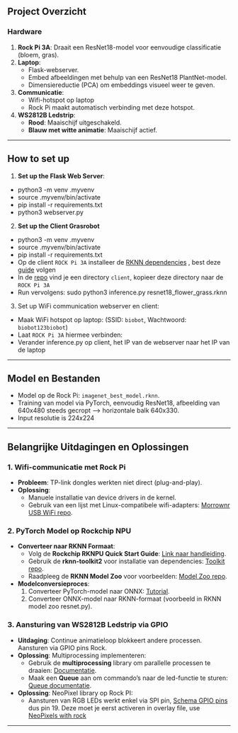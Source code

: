 ## Project Overzicht

### Hardware
1. **Rock Pi 3A**: Draait een ResNet18-model voor eenvoudige classificatie (bloem, gras).
2. **Laptop**: 
   - Flask-webserver.
   - Embed afbeeldingen met behulp van een ResNet18 PlantNet-model.
   - Dimensiereductie (PCA) om embeddings visueel weer te geven.
3. **Communicatie**:
   - Wifi-hotspot op laptop
   - Rock Pi maakt automatisch verbinding met deze hotspot.
4. **WS2812B Ledstrip**:
   - **Rood**: Maaischijf uitgeschakeld.
   - **Blauw met witte animatie**: Maaischijf actief.

---
## How to set up
1. **Set up the Flask Web Server**: 
  - python3 -m venv .myvenv
  - source .myvenv/bin/activate
  - pip install -r requirements.txt
  - python3 webserver.py
2. **Set up the Client Grasrobot**
  -  python3 -m venv .myvenv
  - source .myvenv/bin/activate
  - pip install -r requirements.txt
  - Op de client `ROCK Pi 3A` installeer de [RKNN dependencies](https://github.com/airockchip/rknn-toolkit2) , best deze [guide](https://github.com/airockchip/rknn-toolkit2/blob/master/doc/01_Rockchip_RKNPU_Quick_Start_RKNN_SDK_V2.3.0_EN.pdf) volgen 
  - In de [repo](https://github.com/aarontenzing/Biobot-server) vind je een directory `client`, kopieer deze directory naar de `ROCK Pi 3A`
  - Run vervolgens: sudo python3 inference.py resnet18_flower_grass.rknn
  3. Set up WiFi communication webserver en client: 
   - Maak WiFi hotspot op laptop:  (SSID: `biobot`, Wachtwoord: `biobot123biobot`)
   - Laat `ROCK Pi 3A` hiermee verbinden:
   - Verander inference.py op client, het IP van de webserver naar het IP van de laptop
 
---
## Model en Bestanden
- Model op de Rock Pi: `imagenet_best_model.rknn`.
- Training van model via PyTorch, eenvoudig ResNet18, afbeelding van 640x480 steeds gecropt --> horizontale balk 640x330. 
- Input resolutie is 224x224 

---
## Belangrijke Uitdagingen en Oplossingen

### 1. Wifi-communicatie met Rock Pi
- **Probleem**: TP-link dongles werkten niet direct (plug-and-play).
- **Oplossing**:
  - Manuele installatie van device drivers in de kernel.
  - Gebruik van een lijst met Linux-compatibele wifi-adapters: [Morrownr USB WiFi repo](https://github.com/morrownr/USB-WiFi/blob/main/home/USB_WiFi_Adapters_that_are_supported_with_Linux_in-kernel_drivers.md).

### 2. PyTorch Model op Rockchip NPU
- **Converteer naar RKNN Formaat**:
  - Volg de **Rockchip RKNPU Quick Start Guide**: [Link naar handleiding](https://github.com/airockchip/rknn-toolkit2/blob/master/doc/01_Rockchip_RKNPU_Quick_Start_RKNN_SDK_V2.3.0_EN.pdf).
  - Gebruik de **rknn-toolkit2** voor installatie van dependencies: [Toolkit repo](https://github.com/airockchip/rknn-toolkit2/).
  - Raadpleeg de **RKNN Model Zoo** voor voorbeelden: [Model Zoo repo](https://github.com/airockchip/rknn_model_zoo).
- **Modelconversieproces**:
  1. Converteer PyTorch-model naar ONNX: [Tutorial](https://medium.com/@lahari.kethinedi/convert-custom-pytorch-model-to-onnx-9c7397366904).
  2. Converteer ONNX-model naar RKNN-formaat (voorbeeld in RKNN model zoo resnet.py).

### 3. Aansturing van WS2812B Ledstrip via GPIO
- **Uitdaging**: Continue animatieloop blokkeert andere processen. Aansturen via GPIO pins Rock.
- **Oplossing**: Multiprocessing implementeren:
  - Gebruik de **multiprocessing** library om parallelle processen te draaien: [Documentatie](https://docs.python.org/3/library/multiprocessing.html).
  - Maak een **Queue** aan om commando’s naar de led-functie te sturen: [Queue documentatie](https://docs.python.org/3/library/queue.html#queue-objects).
- **Oplossing**: NeoPixel library op Rock PI:
  - Aansturen van RGB LEDs werkt enkel via SPI pin,  [Schema GPIO pins](https://wiki.radxa.com/Rock3/hardware/3a/gpio) dus pin 19.  Deze moet je eerst activeren in overlay file, use [NeoPixels with rock](https://forum.radxa.com/t/how-to-use-neopixels-with-rock-pi-s/10492)

---

